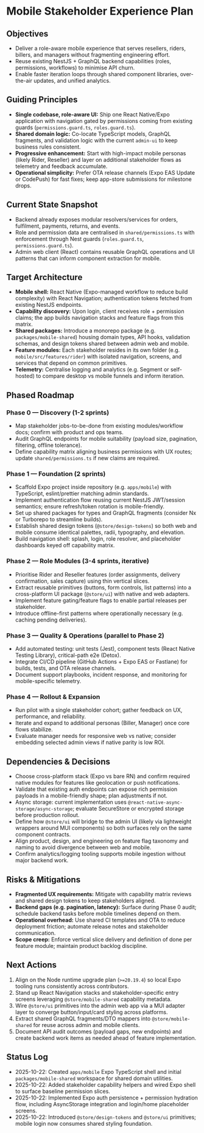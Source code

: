 # Mobile Stakeholder Experience Plan

## Objectives
- Deliver a role-aware mobile experience that serves resellers, riders, billers, and managers without fragmenting engineering effort.
- Reuse existing NestJS + GraphQL backend capabilities (roles, permissions, workflows) to minimise API churn.
- Enable faster iteration loops through shared component libraries, over-the-air updates, and unified analytics.

## Guiding Principles
- **Single codebase, role-aware UI:** Ship one React Native/Expo application with navigation gated by permissions coming from existing guards (`permissions.guard.ts`, `roles.guard.ts`).
- **Shared domain logic:** Co-locate TypeScript models, GraphQL fragments, and validation logic with the current `admin-ui` to keep business rules consistent.
- **Progressive enhancement:** Start with high-impact mobile personas (likely Rider, Reseller) and layer on additional stakeholder flows as telemetry and feedback accumulate.
- **Operational simplicity:** Prefer OTA release channels (Expo EAS Update or CodePush) for fast fixes; keep app-store submissions for milestone drops.

## Current State Snapshot
- Backend already exposes modular resolvers/services for orders, fulfilment, payments, returns, and events.
- Role and permission data are centralised in `shared/permissions.ts` with enforcement through Nest guards (`roles.guard.ts`, `permissions.guard.ts`).
- Admin web client (React) contains reusable GraphQL operations and UI patterns that can inform component extraction for mobile.

## Target Architecture
- **Mobile shell:** React Native (Expo-managed workflow to reduce build complexity) with React Navigation; authentication tokens fetched from existing NestJS endpoints.
- **Capability discovery:** Upon login, client receives role + permission claims; the app builds navigation stacks and feature flags from this matrix.
- **Shared packages:** Introduce a monorepo package (e.g. `packages/mobile-shared`) housing domain types, API hooks, validation schemas, and design tokens shared between admin web and mobile.
- **Feature modules:** Each stakeholder resides in its own folder (e.g. `mobile/src/features/rider`) with isolated navigation, screens, and services that depend on common primitives.
- **Telemetry:** Centralise logging and analytics (e.g. Segment or self-hosted) to compare desktop vs mobile funnels and inform iteration.

## Phased Roadmap
### Phase 0 — Discovery (1-2 sprints)
- Map stakeholder jobs-to-be-done from existing modules/workflow docs; confirm with product and ops teams.
- Audit GraphQL endpoints for mobile suitability (payload size, pagination, filtering, offline tolerance).
- Define capability matrix aligning business permissions with UX routes; update `shared/permissions.ts` if new claims are required.

### Phase 1 — Foundation (2 sprints)
- Scaffold Expo project inside repository (e.g. `apps/mobile`) with TypeScript, eslint/prettier matching admin standards.
- Implement authentication flow reusing current NestJS JWT/session semantics; ensure refresh/token rotation is mobile-friendly.
- Set up shared packages for types and GraphQL fragments (consider Nx or Turborepo to streamline builds).
- Establish shared design tokens (`@store/design-tokens`) so both web and mobile consume identical palettes, radii, typography, and elevation.
- Build navigation shell: splash, login, role resolver, and placeholder dashboards keyed off capability matrix.

### Phase 2 — Role Modules (3-4 sprints, iterative)
- Prioritise Rider and Reseller features (order assignments, delivery confirmation, sales capture) using thin vertical slices.
- Extract reusable primitives (buttons, form controls, list patterns) into a cross-platform UI package (`@store/ui`) with native and web adapters.
- Implement feature gating/feature flags to enable partial releases per stakeholder.
- Introduce offline-first patterns where operationally necessary (e.g. caching pending deliveries).

### Phase 3 — Quality & Operations (parallel to Phase 2)
- Add automated testing: unit tests (Jest), component tests (React Native Testing Library), critical-path e2e (Detox).
- Integrate CI/CD pipeline (GitHub Actions + Expo EAS or Fastlane) for builds, tests, and OTA release channels.
- Document support playbooks, incident response, and monitoring for mobile-specific telemetry.

### Phase 4 — Rollout & Expansion
- Run pilot with a single stakeholder cohort; gather feedback on UX, performance, and reliability.
- Iterate and expand to additional personas (Biller, Manager) once core flows stabilize.
- Evaluate manager needs for responsive web vs native; consider embedding selected admin views if native parity is low ROI.

## Dependencies & Decisions
- Choose cross-platform stack (Expo vs bare RN) and confirm required native modules for features like geolocation or push notifications.
- Validate that existing auth endpoints can expose rich permission payloads in a mobile-friendly shape; plan adjustments if not.
- Async storage: current implementation uses `@react-native-async-storage/async-storage`; evaluate SecureStore or encrypted storage before production rollout.
- Define how `@store/ui` will bridge to the admin UI (likely via lightweight wrappers around MUI components) so both surfaces rely on the same component contracts.
- Align product, design, and engineering on feature flag taxonomy and naming to avoid divergence between web and mobile.
- Confirm analytics/logging tooling supports mobile ingestion without major backend work.

## Risks & Mitigations
- **Fragmented UX requirements:** Mitigate with capability matrix reviews and shared design tokens to keep stakeholders aligned.
- **Backend gaps (e.g. pagination, latency):** Surface during Phase 0 audit; schedule backend tasks before mobile timelines depend on them.
- **Operational overhead:** Use shared CI templates and OTA to reduce deployment friction; automate release notes and stakeholder communication.
- **Scope creep:** Enforce vertical slice delivery and definition of done per feature module; maintain product backlog discipline.

## Next Actions
1. Align on the Node runtime upgrade plan (`>=20.19.4`) so local Expo tooling runs consistently across contributors.
2. Stand up React Navigation stacks and stakeholder-specific entry screens leveraging `@store/mobile-shared` capability metadata.
3. Wire `@store/ui` primitives into the admin web app via a MUI adapter layer to converge button/input/card styling across platforms.
4. Extract shared GraphQL fragments/DTO mappers into `@store/mobile-shared` for reuse across admin and mobile clients.
5. Document API audit outcomes (payload gaps, new endpoints) and create backend work items as needed ahead of feature implementation.

## Status Log
- 2025-10-22: Created `apps/mobile` Expo TypeScript shell and initial `packages/mobile-shared` workspace for shared domain utilities.
- 2025-10-22: Added stakeholder capability helpers and wired Expo shell to surface baseline permission slices.
- 2025-10-22: Implemented Expo auth persistence + permission hydration flow, including AsyncStorage integration and login/home placeholder screens.
- 2025-10-22: Introduced `@store/design-tokens` and `@store/ui` primitives; mobile login now consumes shared styling foundation.
